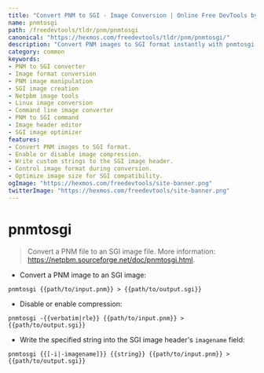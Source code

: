```yaml
---
title: "Convert PNM to SGI - Image Conversion | Online Free DevTools by Hexmos"
name: pnmtosgi
path: /freedevtools/tldr/pnm/pnmtosgi
canonical: "https://hexmos.com/freedevtools/tldr/pnm/pnmtosgi/"
description: "Convert PNM images to SGI format instantly with pnmtosgi. Optimize images for SGI systems and manage image headers easily. Free online tool, no registration required."
category: common
keywords:
- PNM to SGI converter
- Image format conversion
- PNM image manipulation
- SGI image creation
- Netpbm image tools
- Linux image conversion
- Command line image converter
- PNM to SGI command
- Image header editor
- SGI image optimizer
features:
- Convert PNM images to SGI format.
- Enable or disable image compression.
- Write custom strings to the SGI image header.
- Control image format during conversion.
- Optimize image size for SGI compatibility.
ogImage: "https://hexmos.com/freedevtools/site-banner.png"
twitterImage: "https://hexmos.com/freedevtools/site-banner.png"
---
```


# pnmtosgi

> Convert a PNM file to an SGI image file.
> More information: <https://netpbm.sourceforge.net/doc/pnmtosgi.html>.

- Convert a PNM image to an SGI image:

`pnmtosgi {{path/to/input.pnm}} > {{path/to/output.sgi}}`

- Disable or enable compression:

`pnmtosgi -{{verbatim|rle}} {{path/to/input.pnm}} > {{path/to/output.sgi}}`

- Write the specified string into the SGI image header's `imagename` field:

`pnmtosgi {{[-i|-imagename]}} {{string}} {{path/to/input.pnm}} > {{path/to/output.sgi}}`
